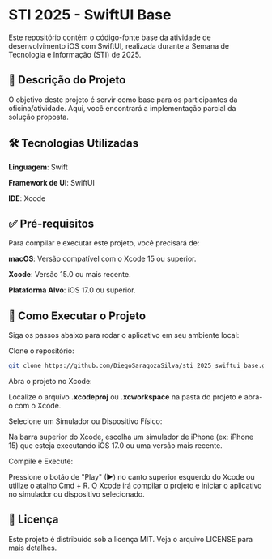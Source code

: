 # STI 2025 - SwiftUI Base
Este repositório contém o código-fonte base da atividade de desenvolvimento iOS com SwiftUI, realizada durante a Semana de Tecnologia e Informação (STI) de 2025.

## 📝 Descrição do Projeto
O objetivo deste projeto é servir como base para os participantes da oficina/atividade. Aqui, você encontrará a implementação parcial da solução proposta.

## 🛠️ Tecnologias Utilizadas
**Linguagem**: Swift

**Framework de UI**: SwiftUI

**IDE**: Xcode

## ✅ Pré-requisitos
Para compilar e executar este projeto, você precisará de:

**macOS**: Versão compatível com o Xcode 15 ou superior.

**Xcode**: Versão 15.0 ou mais recente.

**Plataforma Alvo**: iOS 17.0 ou superior.

## 🚀 Como Executar o Projeto
Siga os passos abaixo para rodar o aplicativo em seu ambiente local:

Clone o repositório:

``` Bash
git clone https://github.com/DiegoSaragozaSilva/sti_2025_swiftui_base.git
```
Abra o projeto no Xcode:

Localize o arquivo **.xcodeproj** ou **.xcworkspace** na pasta do projeto e abra-o com o Xcode.

Selecione um Simulador ou Dispositivo Físico:

Na barra superior do Xcode, escolha um simulador de iPhone (ex: iPhone 15) que esteja executando iOS 17.0 ou uma versão mais recente.

Compile e Execute:

Pressione o botão de "Play" (▶) no canto superior esquerdo do Xcode ou utilize o atalho Cmd + R. O Xcode irá compilar o projeto e iniciar o aplicativo no simulador ou dispositivo selecionado.

## 📄 Licença
Este projeto é distribuído sob a licença MIT. Veja o arquivo LICENSE para mais detalhes.

